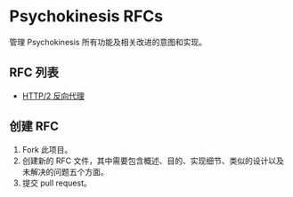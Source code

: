 # Psychokinesis RFCs

管理 Psychokinesis 所有功能及相关改进的意图和实现。

## RFC 列表
- [HTTP/2 反向代理](http2-reverse-proxy.md)

## 创建 RFC
1. Fork 此项目。
2. 创建新的 RFC 文件，其中需要包含概述、目的、实现细节、类似的设计以及未解决的问题五个方面。
3. 提交 pull request。